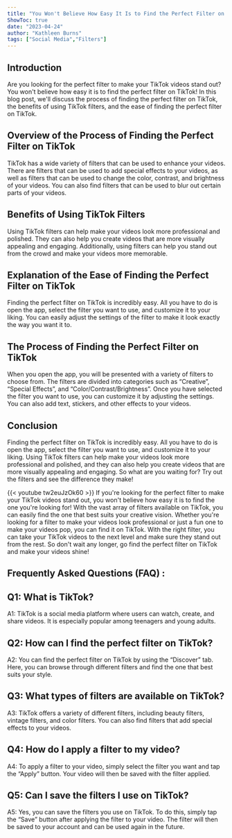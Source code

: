 ```yaml
---
title: "You Won't Believe How Easy It Is to Find the Perfect Filter on TikTok!"
ShowToc: true 
date: "2023-04-24"
author: "Kathleen Burns" 
tags: ["Social Media","Filters"]
---
```

## Introduction
Are you looking for the perfect filter to make your TikTok videos stand out? You won't believe how easy it is to find the perfect filter on TikTok! In this blog post, we'll discuss the process of finding the perfect filter on TikTok, the benefits of using TikTok filters, and the ease of finding the perfect filter on TikTok.

## Overview of the Process of Finding the Perfect Filter on TikTok
TikTok has a wide variety of filters that can be used to enhance your videos. There are filters that can be used to add special effects to your videos, as well as filters that can be used to change the color, contrast, and brightness of your videos. You can also find filters that can be used to blur out certain parts of your videos.

## Benefits of Using TikTok Filters
Using TikTok filters can help make your videos look more professional and polished. They can also help you create videos that are more visually appealing and engaging. Additionally, using filters can help you stand out from the crowd and make your videos more memorable.

## Explanation of the Ease of Finding the Perfect Filter on TikTok
Finding the perfect filter on TikTok is incredibly easy. All you have to do is open the app, select the filter you want to use, and customize it to your liking. You can easily adjust the settings of the filter to make it look exactly the way you want it to.

## The Process of Finding the Perfect Filter on TikTok
When you open the app, you will be presented with a variety of filters to choose from. The filters are divided into categories such as “Creative”, “Special Effects”, and “Color/Contrast/Brightness”. Once you have selected the filter you want to use, you can customize it by adjusting the settings. You can also add text, stickers, and other effects to your videos.

## Conclusion
Finding the perfect filter on TikTok is incredibly easy. All you have to do is open the app, select the filter you want to use, and customize it to your liking. Using TikTok filters can help make your videos look more professional and polished, and they can also help you create videos that are more visually appealing and engaging. So what are you waiting for? Try out the filters and see the difference they make!

{{< youtube tw2euJzOk60 >}} 
If you're looking for the perfect filter to make your TikTok videos stand out, you won't believe how easy it is to find the one you're looking for! With the vast array of filters available on TikTok, you can easily find the one that best suits your creative vision. Whether you're looking for a filter to make your videos look professional or just a fun one to make your videos pop, you can find it on TikTok. With the right filter, you can take your TikTok videos to the next level and make sure they stand out from the rest. So don't wait any longer, go find the perfect filter on TikTok and make your videos shine!

## Frequently Asked Questions (FAQ) :
## Q1: What is TikTok?
A1: TikTok is a social media platform where users can watch, create, and share videos. It is especially popular among teenagers and young adults. 

## Q2: How can I find the perfect filter on TikTok?
A2: You can find the perfect filter on TikTok by using the “Discover” tab. Here, you can browse through different filters and find the one that best suits your style. 

## Q3: What types of filters are available on TikTok?
A3: TikTok offers a variety of different filters, including beauty filters, vintage filters, and color filters. You can also find filters that add special effects to your videos. 

## Q4: How do I apply a filter to my video?
A4: To apply a filter to your video, simply select the filter you want and tap the “Apply” button. Your video will then be saved with the filter applied. 

## Q5: Can I save the filters I use on TikTok?
A5: Yes, you can save the filters you use on TikTok. To do this, simply tap the “Save” button after applying the filter to your video. The filter will then be saved to your account and can be used again in the future.


